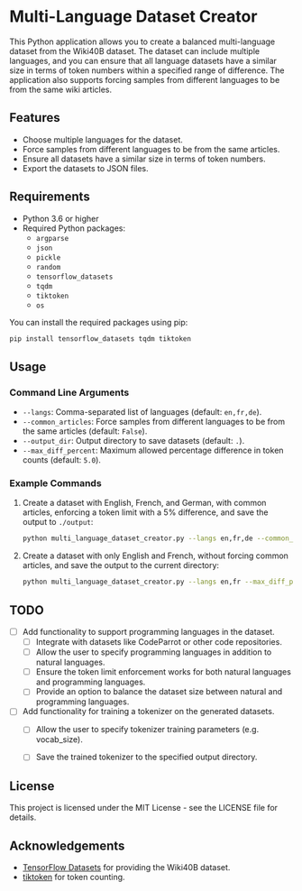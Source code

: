 # Multi-Language Dataset Creator

This Python application allows you to create a balanced multi-language dataset from the Wiki40B dataset. The dataset can include multiple languages, and you can ensure that all language datasets have a similar size in terms of token numbers within a specified range of difference. The application also supports forcing samples from different languages to be from the same wiki articles.

## Features

- Choose multiple languages for the dataset.
- Force samples from different languages to be from the same articles.
- Ensure all datasets have a similar size in terms of token numbers.
- Export the datasets to JSON files.

## Requirements

- Python 3.6 or higher
- Required Python packages:
  - `argparse`
  - `json`
  - `pickle`
  - `random`
  - `tensorflow_datasets`
  - `tqdm`
  - `tiktoken`
  - `os`

You can install the required packages using pip:

```bash
pip install tensorflow_datasets tqdm tiktoken
```

## Usage

### Command Line Arguments

- `--langs`: Comma-separated list of languages (default: `en,fr,de`).
- `--common_articles`: Force samples from different languages to be from the same articles (default: `False`).
- `--output_dir`: Output directory to save datasets (default: `.`).
- `--max_diff_percent`: Maximum allowed percentage difference in token counts (default: `5.0`).

### Example Commands

1. Create a dataset with English, French, and German, with common articles, enforcing a token limit with a 5% difference, and save the output to `./output`:
    ```sh
    python multi_language_dataset_creator.py --langs en,fr,de --common_articles --output_dir ./output --max_diff_percent 5.0
    ```

2. Create a dataset with only English and French, without forcing common articles, and save the output to the current directory:
    ```sh
    python multi_language_dataset_creator.py --langs en,fr --max_diff_percent 5.0
    ```

## TODO

- [ ] Add functionality to support programming languages in the dataset.
  - [ ] Integrate with datasets like CodeParrot or other code repositories.
  - [ ] Allow the user to specify programming languages in addition to natural languages.
  - [ ] Ensure the token limit enforcement works for both natural languages and programming languages.
  - [ ] Provide an option to balance the dataset size between natural and programming languages.
- [ ] Add functionality for training a tokenizer on the generated datasets.
  - [ ] Allow the user to specify tokenizer training parameters (e.g. vocab_size).
  - [ ] Save the trained tokenizer to the specified output directory.


## License

This project is licensed under the MIT License - see the LICENSE file for details.

## Acknowledgements

- [TensorFlow Datasets](https://www.tensorflow.org/datasets) for providing the Wiki40B dataset.
- [tiktoken](https://github.com/openai/tiktoken) for token counting.
